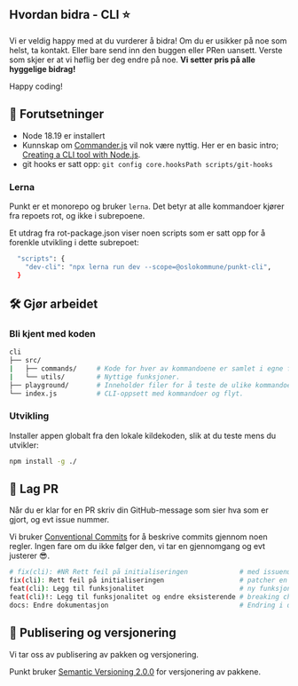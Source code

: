 ## Hvordan bidra - CLI ⭐

Vi er veldig happy med at du vurderer å bidra! Om du er usikker på noe som helst,
ta kontakt. Eller bare send inn den buggen eller PRen uansett. Verste som skjer
er at vi høflig ber deg endre på noe. **Vi setter pris på alle hyggelige bidrag!**

Happy coding!

## 📝 Forutsetninger

- Node 18.19 er installert
- Kunnskap om [Commander.js](https://github.com/tj/commander.js) vil nok være nyttig. Her er en basic intro; [Creating a CLI tool with Node.js](https://blog.logrocket.com/creating-a-cli-tool-with-node-js/).
- git hooks er satt opp: `git config core.hooksPath scripts/git-hooks`

### Lerna

Punkt er et monorepo og bruker `lerna`. Det betyr at alle kommandoer kjører
fra repoets rot, og ikke i subrepoene.

Et utdrag fra rot-package.json viser noen scripts som er satt opp for å forenkle
utvikling i dette subrepoet:

```sh
  "scripts": {
    "dev-cli": "npx lerna run dev --scope=@oslokommune/punkt-cli",
  }
```

## 🛠️ Gjør arbeidet

### Bli kjent med koden

```sh
cli
├── src/
|   ├── commands/     # Kode for hver av kommandoene er samlet i egne filer her.
|   └── utils/        # Nyttige funksjoner.
├── playground/       # Inneholder filer for å teste de ulike kommandoene.
└── index.js          # CLI-oppsett med kommandoer og flyt.
```

### Utvikling

Installer appen globalt fra den lokale kildekoden, slik at du teste mens du utvikler:

```sh
npm install -g ./
```

## 🤝 Lag PR

Når du er klar for en PR skriv din GitHub-message som sier hva som er gjort, og evt issue nummer.

Vi bruker [Conventional Commits](https://www.conventionalcommits.org/) for å beskrive commits gjennom
noen regler. Ingen fare om du ikke følger den, vi tar en gjennomgang og evt justerer 😎.

```sh
# fix(cli): #NR Rett feil på initialiseringen             # med issuenummer
fix(cli): Rett feil på initialiseringen                   # patcher en bug i koden (patch i Semantic Versioning)
feat(cli): Legg til funksjonalitet                        # ny funksjonalitet i koden (minor i Semantic Versioning)
feat(cli)!: Legg til funksjonalitet og endre eksisterende # breaking change i koden (major i Semantic Versioning)
docs: Endre dokumentasjon                                 # Endring i dokumentasjon
```

## 🔢 Publisering og versjonering

Vi tar oss av publisering av pakken og versjonering.

Punkt bruker [Semantic Versioning 2.0.0](https://semver.org/spec/v2.0.0.html) for versjonering av pakkene.
